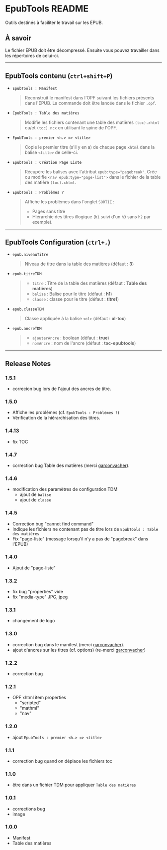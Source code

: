# EpubTools README

Outils destinés à faciliter le travail sur les EPUB.

## À savoir
Le fichier EPUB doit être décompressé. Ensuite vous pouvez travailler dans les répertoires de celui-ci.

----------

## EpubTools contenu (`ctrl+shift+P`)

- `EpubTools : Manifest`
    > Reconstruit le manifest dans l'OPF suivant les fichiers présents dans l'EPUB. La commande doit être lancée dans le fichier `.opf`.
- `EpubTools : Table des matières`
    > Modifie les fichiers contenant une table des matières `(toc).xhtml` ou/et `(toc).ncx` en utilisant le spine de l'OPF.
- `EpubTools : premier <h.> => <title>`
    > Copie le premier titre (s'il y en a) de chaque page `xhtml` dans la balise `<title>` de celle-ci.
- `EpubTools : Création Page Liste`
    >  Récupère les balises avec l'attribut `epub:type="pagebreak"`. Crée ou modifie `<nav epub:type="page-list">` dans le fichier de la table des matière `(toc).xhtml`.
- `EpubTools : Problèmes ?`
    >  Affiche les problèmes dans l'onglet `SORTIE` :
    >   - Pages sans titre
    >   - Hiérarchie des titres illogique (`h1` suivi d'un `h3` sans `h2` par exemple).

----------

## EpubTools Configuration (`ctrl+,`)
- `epub.niveauTitre`
    > Niveau de titre dans la table des matières (défaut : **3**)
- `epub.titreTDM`
    >- `titre` : Titre de la table des matières (défaut : **Table des matières**)
    >- `balise` : Balise pour le titre (défaut : **h1**)
    >- `classe` : classe pour le titre (défaut : **titre1**)
- `epub.classeTDM`
    > Classe appliquée à la balise `<ol>` (défaut : **ol-toc**)
- `epub.ancreTDM`
    >- `ajouterAncre` : boolean  (défaut : **true**)
    >- `nomAncre` : nom de l'ancre (défaut : **toc-epubtools**)

----------


## Release Notes

### 1.5.1
- correcion bug lors de l'ajout des ancres de titre.

### 1.5.0
- Affiche les problèmes (cf. `EpubTools : Problèmes ?`)
- Vérification de la hiérarchisation des titres.

### 1.4.13
- fix TOC

### 1.4.7
- correction bug Table des matières (merci [garconvacher](https://github.com/garconvacher)).

### 1.4.6
- modification des paramètres de configuration TDM
    - ajout de `balise`
    - ajout de `classe`

### 1.4.5
- Correction bug "cannot find command"
- Indique les fichiers ne contenant pas de titre lors de `EpubTools : Table des matières`
- Fix "page-liste" (message lorsqu'il n'y a pas de "pagebreak" dans l'EPUB)

### 1.4.0
- Ajout de "page-liste"

### 1.3.2
- fix bug "properties" vide
- fix "media-type" JPG, jpeg

### 1.3.1
- changement de logo

### 1.3.0
- correction bug dans le manifest (merci [garconvacher](https://github.com/garconvacher)). 
- ajout d'ancres sur les titres (cf. options) (re-merci [garconvacher](https://github.com/garconvacher))

### 1.2.2
- correction bug

### 1.2.1
- OPF xhtml item properties 
    - "scripted"
    - "mathml"
    - "nav"
    
### 1.2.0
- ajout `EpubTools : premier <h.> => <title>`

### 1.1.1
- correction bug quand on déplace les fichiers toc

### 1.1.0
- être dans un fichier TDM pour appliquer `Table des matières`

### 1.0.1
- corrections bug
- image

### 1.0.0
- Manifest
- Table des matières


